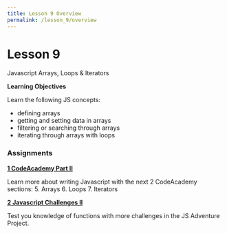 ```yaml
---
title: Lesson 9 Overview
permalink: /lesson_9/overview
---
```


# Lesson 9

Javascript Arrays, Loops & Iterators

**Learning Objectives**

Learn the following JS concepts:
* defining arrays
* getting and setting data in arrays
* filtering or searching through arrays
* iterating through arrays with loops

### Assignments

**[1 CodeAcademy Part II](1_codeacademy_part_2)**

Learn more about writing Javascript with the next 2 CodeAcademy sections:
5. Arrays
6. Loops
7. Iterators

**[2 Javascript Challenges II](2_js_challenges_2)**

Test you knowledge of functions with more challenges in the JS Adventure Project.
